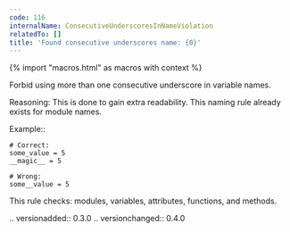 ```yaml
---
code: 116
internalName: ConsecutiveUnderscoresInNameViolation
relatedTo: []
title: 'Found consecutive underscores name: {0}'
---
```


{% import "macros.html" as macros with context %}

Forbid using more than one consecutive underscore in variable names.

Reasoning: This is done to gain extra readability. This naming rule
already exists for module names.

Example::

    # Correct:
    some_value = 5
    __magic__ = 5
    
    # Wrong:
    some__value = 5

This rule checks: modules, variables, attributes, functions, and
methods.

.. versionadded:: 0.3.0 .. versionchanged:: 0.4.0